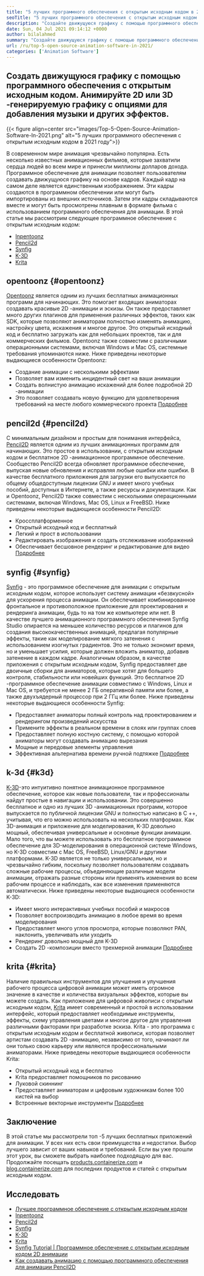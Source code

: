 ```yaml
---
title: "5 лучших программного обеспечения с открытым исходным кодом в 2021 году" 
seoTitle: "5 лучших программного обеспечения с открытым исходным кодом в 2021 году" 
description: "Создайте движущуюся графику с помощью программного обеспечения с открытым исходным кодом. Анимируйте 2D или 3D -генерируемую графику с опциями для добавления музыки и других эффектов." 
date: Sun, 04 Jul 2021 09:14:12 +0000
author: bilalahmed
summary: "Создайте движущуюся графику с помощью программного обеспечения с открытым исходным кодом. Анимируйте 2D или 3D -генерируемую графику с опциями для добавления музыки и других эффектов." 
url: /ru/top-5-open-source-animation-software-in-2021/
categories: ['Animation Software']
---
```


## Создать движущуюся графику с помощью программного обеспечения с открытым исходным кодом. Анимируйте 2D или 3D -генерируемую графику с опциями для добавления музыки и других эффектов.

{{< figure align=center src="images/Top-5-Open-Source-Animation-Software-In-2021.png" alt="5 лучших программного обеспечения с открытым исходным кодом в 2021 году">}}

В современном мире анимация чрезвычайно популярна. Есть несколько известных анимационных фильмов, которые захватили сердца людей во всем мире и принесли миллионы долларов дохода. Программное обеспечение для анимации позволяет пользователям создавать движущуюся графику на основе кадров. Каждый кадр на самом деле является единственным изображением. Эти кадры создаются в программном обеспечении или могут быть импортированы из внешних источников. Затем эти кадры складываются вместе и могут быть просмотрены плавным в формате фильма с использованием программного обеспечения для анимации. В этой статье мы рассмотрим следующее программное обеспечение с открытым исходным кодом:
  * [Inpentoonz][1]
  * [Pencil2d][2]
  * [Synfig][3]
  * [K-3D][4]
  * [Krita][5]

## opentoonz   {#opentoonz}
[Opentoonz][6] является одним из лучших бесплатных анимационных программ для начинающих. Это помогает входящих аниматорах создавать красивые 2D -анимации и эскизы. Он также предоставляет много других плагинов для применения различных эффектов, таких как SDK, которые позволяют аниматорам полностью изменять анимацию, настройку цвета, искажения и многое другое. Это открытый исходный код и бесплатно загружать как для небольших проектов, так и для коммерческих фильмов. Opentoonz также совместим с различными операционными системами, включая Windows и Mac OS, системные требования упоминаются ниже. Ниже приведены некоторые выдающиеся особенности Opentoonz:
  * Создание анимации с несколькими эффектами
  * Позволяет вам изменить инцидентный свет на ваши анимации
  * Создать волнистую анимацию искажений для более подробной 2D -анимации
  * Это позволяет создавать новую функцию для удовлетворения требований на месте любого коммерческого проекта
[Подробнее][7]

## pencil2d   {#pencil2d}
С минимальным дизайном и простым для понимания интерфейса, [Pencil2D][8] является одним из лучших анимационных программ для начинающих. Это простое в использовании, с открытым исходным кодом и бесплатное 2D -анимационное программное обеспечение. Сообщество Pencil2D всегда обновляет программное обеспечение, выпуская новые обновления и исправляя любые ошибки или ошибки. В качестве бесплатного приложения для загрузки его выпускается по общему общедоступным лицензии GNU и имеет много учебных пособий, доступных в Интернете, а также ресурсы и документации. Как и Opentoonz, Pencil2D также совместим с несколькими операционными системами, включая Windows, Mac OS, Linux и FreeBSD. Ниже приведены некоторые выдающиеся особенности Pencil2D:
  * Кроссплатформенное
  * Открытый исходный код и бесплатный
  * Легкий и прост в использовании
  * Редактировать изображения и создать отслеживание изображений
  * Обеспечивает бесшовное рендеринг и редактирование для видео
[Подробнее][9]

## synfig   {#synfig}
[Synfig][10] - это программное обеспечение для анимации с открытым исходным кодом, которое использует систему анимации «безвкусной» для ускорения процесса анимации. Он обеспечивает комбинированное фронтальное и противоположное приложение для проектирования и рендеринга анимации, будь то на том же компьютере или нет. В качестве лучшего анимационного программного обеспечения Synfig Studio опирается на меньшее количество ресурсов и плагинов для создания высококачественных анимаций, предлагая популярные эффекты, такие как моделирование мягкого затенения с использованием изогнутых градиентов. Это не только экономит время, но и уменьшает усилия, которые должен вложить аниматор, добавив затенение в каждом кадре. Аналогичным образом, в качестве приложения с открытым исходным кодом, Synfig предоставляет две двоичные сборки для аниматоров, которые хотят для большего контроля, стабильности или новейших функций. Это бесплатное 2D -программное обеспечение анимации совместимо с Windows, Linux и Mac OS, и требуется не менее 2 ГБ оперативной памяти или более, а также двухъядерный процессор при 2 ГГц или более. Ниже приведены некоторые выдающиеся особенности Synfig:
  * Предоставляет аниматоры полный контроль над проектированием и рендерингом произведений искусства
  * Примените эффекты в реальном времени в слоях или группах слоев
  * Предоставляет полную костную систему, с помощью которой аниматоры могут создавать анимацию вырезания
  * Мощные и передовые элементы управления
  * Эффективная альтернатива времени ручной подтяжке
[Подробнее][11]

## k-3d   {#k3d}
[K-3D][12]-это интуитивно понятное анимационное программное обеспечение, которое как новые пользователи, так и профессионалы найдут простые в навигации и использовании. Это совершенно бесплатное и одно из лучших 3D -анимационных программ, которое выпускается по публичной лицензии GNU и полностью написано в C ++, учитывая, что его можно использовать на нескольких платформах. Как 3D-анимация и приложение для моделирования, K-3D довольно мощный, обеспечивая универсальные и основные функции анимации. Мало того, что вы можете использовать это бесплатное программное обеспечение для 3D-моделирования в операционной системе Windows, но K-3D совместим с Mac OS, FreeBSD, Linux/GNU и другими платформами. K-3D является не только универсальным, но и чрезвычайно гибким, поскольку позволяет пользователям создавать сложные рабочие процессы, объединяющие различные модели анимации, отражать разные стороны или применять изменения во всем рабочим процессе и наблюдать, как все изменения применяются автоматически. Ниже приведены некоторые выдающиеся особенности K-3D:
  * Имеет много интерактивных учебных пособий и макросов
  * Позволяет воспроизводить анимацию в любое время во время моделирования
  * Предоставляет много углов просмотра, которые позволяют PAN, наклонить, увеличивать или уходить
  * Рендеринг довольно мощный для K-3D
  * Создать 2D -композиции вместо трехмерной анимации
[Подробнее][13]

## krita   {#krita}
Наличие правильных инструментов для улучшения и улучшения рабочего процесса цифровой анимации может иметь огромное значение в качестве и количества визуальных эффектов, которые вы можете создать. Как приложение для цифровой живописи с открытым исходным кодом, [Krita][14] имеет современный и простой в использовании интерфейс, который предоставляет необходимые инструменты, эффекты, схему управления цветами и многое другое для управления различными факторами при разработке эскиза. Krita - это программа с открытым исходным кодом и бесплатной живописи, которая позволяет артистам создавать 2D -анимацию, независимо от того, начинают ли они только свою карьеру или являются профессиональными аниматорами. Ниже приведены некоторые выдающиеся особенности Krita:
  * Открытый исходный код и бесплатно
  * Krita предоставляет помощников по рисованию
  * Луковой скиннинг
  * Предоставляет аниматорам и цифровым художникам более 100 кистей на выбор
  * Встроенные векторные инструменты
[Подробнее][15]

## Заключение
В этой статье мы рассмотрели топ -5 лучших бесплатных приложений для анимации. У всех них есть свои преимущества и недостатки. Выбор лучшего зависит от ваших навыков и требований. Если вы уже прошли этот урок, вы сможете выбрать наиболее подходящую для вас. Продолжайте посещать [products.containerize.com][16] и [blog.containerize.com][17] для последних продуктов и статей с открытым исходным кодом.

## Исследовать
  * [Лучшее программное обеспечение с открытым исходным кодом][18]
  * [Inpentoonz][7]
  * [Pencil2d][9]
  * [Synfig][11]
  * [K-3D][13]
  * [Krita][15]
  * [Synfig Tutorial | Программное обеспечение с открытым исходным кодом 2D анимации][19]
  * [Как создавать анимацию с помощью программного обеспечения для анимации Pencil2D][20]

  
[1]: #opentoonz
[2]: #pencil2d
[3]: #synfig
[4]: #k3d
[5]: #krita
[6]: https://opentoonz.github.io/e/
[7]: https://products.containerize.com/animation-software/opentoonz/
[8]: https://www.pencil2d.org/
[9]: https://products.containerize.com/animation-software/pencil2d/
[10]: https://www.synfig.org/
[11]: https://products.containerize.com/animation-software/synfig/
[12]: http://www.k-3d.org/
[13]: https://products.containerize.com/animation-software/k3d/
[14]: https://krita.org/en/
[15]: https://products.containerize.com/animation-software/krita/
[16]: https://products.containerize.com/
[17]: https://blog.containerize.com/
[18]: https://products.containerize.com/animation-software/
[19]: https://blog.containerize.com/animation-software/synfig-tutorial-an-open-source-2d-animation-software/
[20]: https://blog.containerize.com/animation-software/how-to-create-animations-with-pencil2d-animation-software/
